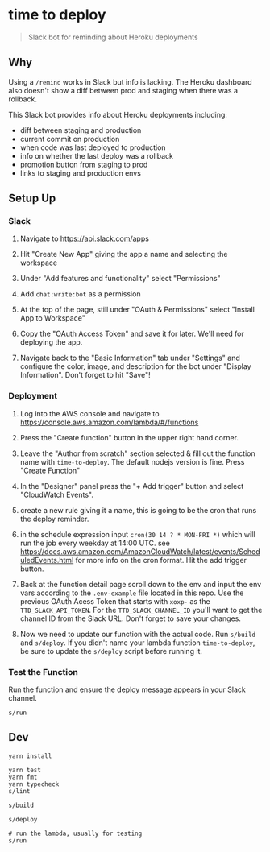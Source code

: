 # time to deploy

> Slack bot for reminding about Heroku deployments

## Why

Using a `/remind` works in Slack but info is lacking. The Heroku dashboard
also doesn't show a diff between prod and staging when there was a rollback.

This Slack bot provides info about Heroku deployments including:

- diff between staging and production
- current commit on production
- when code was last deployed to production
- info on whether the last deploy was a rollback
- promotion button from staging to prod
- links to staging and production envs

## Setup Up

### Slack

1. Navigate to <https://api.slack.com/apps>

2. Hit "Create New App" giving the app a name and selecting the workspace

3. Under "Add features and functionality" select "Permissions"

4. Add `chat:write:bot` as a permission

5. At the top of the page, still under "OAuth & Permissions" select "Install App to Workspace"

6. Copy the "OAuth Access Token" and save it for later. We'll need for deploying the app.

7. Navigate back to the "Basic Information" tab under "Settings" and
   configure the color, image, and description for the bot under "Display
   Information". Don't forget to hit "Save"!

### Deployment

1. Log into the AWS console and navigate to <https://console.aws.amazon.com/lambda/#/functions>

2. Press the "Create function" button in the upper right hand corner.

3. Leave the "Author from scratch" section selected & fill out the function
   name with `time-to-deploy`. The default nodejs version is fine. Press "Create Function"

4. In the "Designer" panel press the "+ Add trigger" button and select "CloudWatch Events".

5. create a new rule giving it a name, this is going to be the cron that runs the deploy reminder.

6. in the schedule expression input `cron(30 14 ? * MON-FRI *)` which will run the job
   every weekday at 14:00 UTC. see
   <https://docs.aws.amazon.com/AmazonCloudWatch/latest/events/ScheduledEvents.html>
   for more info on the cron format. Hit the add trigger button.

7. Back at the function detail page scroll down to the env and input the env
   vars according to the `.env-example` file located in this repo. Use the
   previous OAuth Acess Token that starts with `xoxp-` as the
   `TTD_SLACK_API_TOKEN`. For the `TTD_SLACK_CHANNEL_ID` you'll want to get the
   channel ID from the Slack URL. Don't forget to save your changes.

8. Now we need to update our function with the actual code. Run `s/build` and
   `s/deploy`. If you didn't name your lambda function `time-to-deploy`, be
   sure to update the `s/deploy` script before running it.

### Test the Function

Run the function and ensure the deploy message appears in your Slack channel.

```shell
s/run
```

## Dev

```shell
yarn install

yarn test
yarn fmt
yarn typecheck
s/lint

s/build

s/deploy

# run the lambda, usually for testing
s/run
```
